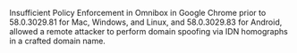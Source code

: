 Insufficient Policy Enforcement in Omnibox in Google Chrome prior to 58.0.3029.81 for Mac, Windows, and Linux, and 58.0.3029.83 for Android, allowed a remote attacker to perform domain spoofing via IDN homographs in a crafted domain name.